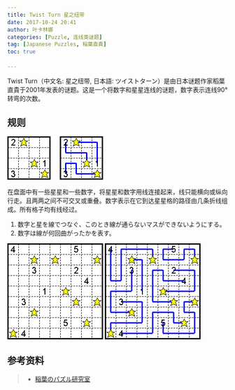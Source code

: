 ```yaml
---
title: Twist Turn 星之纽带
date: 2017-10-24 20:41
author: 叶卡林娜
categories: [Puzzle, 连线类谜题]
tag: [Japanese Puzzles, 稲葉直貴]
toc: true

---
```


Twist Turn（中文名: 星之纽带, 日本語: ツイストターン）是由日本谜题作家稻葉直貴于2001年发表的谜题。这是一个将数字和星星连线的谜题，数字表示连线90°转弯的次数。

## 规则

![Twist Turn小型例题，作者：稲葉直貴](/images/twistturn.png)

在盘面中有一些星星和一些数字，将星星和数字用线连接起来，线只能横向或纵向行走。且两两之间不可交叉或重叠。数字表示在它到达星星格的路径由几条折线组成。所有格子均有线经过。


1. 数字と星を線でつなぐ、このとき線が通らないマスができないようにする。
2. 数字は線が何回曲がったかを表す。


![Twist Turn，作者：稲葉直貴](/images/twistturn_e.png)
![Twist Turn例题解答](/images/twistturn_a.png)

## 参考资料

> - [稲葉のパズル研究室](http://inabapuzzle.com/honkaku/turn.html)